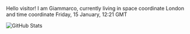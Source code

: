 Hello visitor! I am Giammarco, currently living in space coordinate London and time coordinate Friday, 15 January, 12:21 GMT

![GitHub Stats](https://github-readme-stats.vercel.app/api?username=grcasanova)
